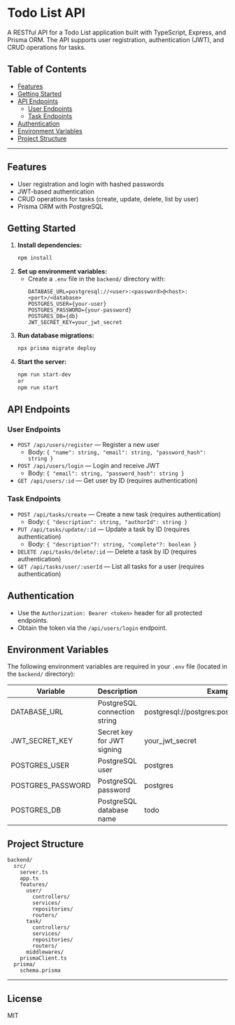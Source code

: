 # Todo List API

A RESTful API for a Todo List application built with TypeScript, Express, and Prisma ORM. The API supports user registration, authentication (JWT), and CRUD operations for tasks.

## Table of Contents
- [Features](#features)
- [Getting Started](#getting-started)
- [API Endpoints](#api-endpoints)
  - [User Endpoints](#user-endpoints)
  - [Task Endpoints](#task-endpoints)
- [Authentication](#authentication)
- [Environment Variables](#environment-variables)
- [Project Structure](#project-structure)

---

## Features
- User registration and login with hashed passwords
- JWT-based authentication
- CRUD operations for tasks (create, update, delete, list by user)
- Prisma ORM with PostgreSQL

## Getting Started
1. **Install dependencies:**
   ```bash
   npm install
   ```
2. **Set up environment variables:**
   - Create a `.env` file in the `backend/` directory with:
     ```env
     DATABASE_URL=postgresql://<user>:<password>@<host>:<port>/<database>
     POSTGRES_USER={your-user}
     POSTGRES_PASSWORD={your-password}
     POSTGRES_DB={db}
     JWT_SECRET_KEY=your_jwt_secret
     ```
3. **Run database migrations:**
   ```bash
   npx prisma migrate deploy
   ```
4. **Start the server:**
   ```bash
   npm run start-dev 
   or
   npm run start
   ```

## API Endpoints

### User Endpoints
- `POST /api/users/register` — Register a new user
  - Body: `{ "name": string, "email": string, "password_hash": string }`
- `POST /api/users/login` — Login and receive JWT
  - Body: `{ "email": string, "password_hash": string }`
- `GET /api/users/:id` — Get user by ID (requires authentication)

### Task Endpoints
- `POST /api/tasks/create` — Create a new task (requires authentication)
  - Body: `{ "description": string, "authorId": string }`
- `PUT /api/tasks/update/:id` — Update a task by ID (requires authentication)
  - Body: `{ "description"?: string, "complete"?: boolean }`
- `DELETE /api/tasks/delete/:id` — Delete a task by ID (requires authentication)
- `GET /api/tasks/user/:userId` — List all tasks for a user (requires authentication)

## Authentication
- Use the `Authorization: Bearer <token>` header for all protected endpoints.
- Obtain the token via the `/api/users/login` endpoint.

## Environment Variables
The following environment variables are required in your `.env` file (located in the `backend/` directory):

| Variable           | Description                        | Example Value                                      |
|--------------------|------------------------------------|----------------------------------------------------|
| DATABASE_URL       | PostgreSQL connection string       | postgresql://postgres:postgres@localhost:5432/todo |
| JWT_SECRET_KEY     | Secret key for JWT signing         | your_jwt_secret                                    |
| POSTGRES_USER      | PostgreSQL user                    | postgres                                           |
| POSTGRES_PASSWORD  | PostgreSQL password                | postgres                                           |
| POSTGRES_DB        | PostgreSQL database name           | todo                                               |

## Project Structure
```
backend/
  src/
    server.ts
    app.ts
    features/
      user/
        controllers/
        services/
        repositories/
        routers/
      task/
        controllers/
        services/
        repositories/
        routers/
      middlewares/
    prismaClient.ts
  prisma/
    schema.prisma
```

---

## License
MIT
